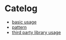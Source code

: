 # Catelog

- [basic usage](./basic-usage)
- [pattern](./pattern)
- [third party library usage](./third-party-library)
